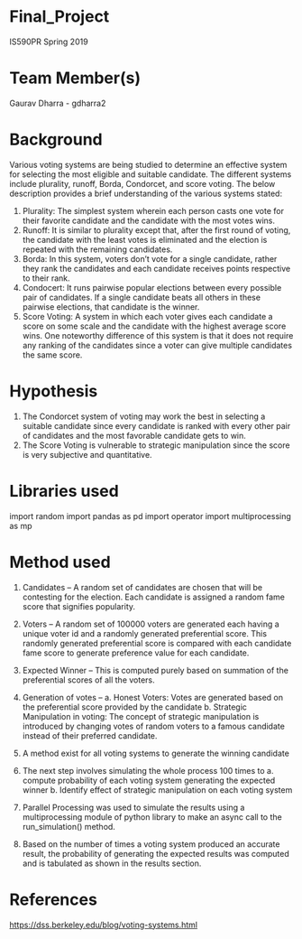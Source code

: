 # Final_Project
IS590PR Spring 2019

# Team Member(s)
Gaurav Dharra - gdharra2

# Background
Various voting systems are being studied to determine an effective system for selecting the most eligible and suitable candidate. The different systems include plurality, runoff, Borda, Condorcet, and score voting. The below description provides a brief understanding of the various systems stated:

1. Plurality: The simplest system wherein each person casts one vote for their favorite candidate and the candidate with the most votes wins.
2. Runoff: It is similar to plurality except that, after the first round of voting, the candidate with the least votes is eliminated and the election is repeated with the remaining candidates.
3. Borda: In this system, voters don’t vote for a single candidate, rather they rank the candidates and each candidate receives points respective to their rank.
4. Condocert: It runs pairwise popular elections between every possible pair of candidates. If a single candidate beats all others in these pairwise elections, that candidate is the winner.
5. Score Voting: A system in which each voter gives each candidate a score on some scale and the candidate with the highest average score wins. One noteworthy difference of this system is that it does not require any ranking of the candidates since a voter can give multiple candidates the same score.

# Hypothesis
1. The Condorcet system of voting may work the best in selecting a suitable candidate since every candidate is ranked with every other pair of candidates and the most favorable candidate gets to win.
2. The Score Voting is vulnerable to strategic manipulation since the score is very subjective and quantitative. 

# Libraries used
import random
import pandas as pd
import operator
import multiprocessing as mp

# Method used
1. Candidates – A random set of candidates are chosen that will be contesting for the election. Each candidate is assigned a random fame score that signifies popularity.

2. Voters – A random set of 100000 voters are generated each having a unique voter id and a randomly generated preferential score. This randomly generated preferential score is compared with each candidate fame score to generate preference value for each candidate. 

3. Expected Winner – This is computed purely based on summation of the preferential scores of all the voters.

4. Generation of votes – 
  a. Honest Voters: Votes are generated based on the preferential score provided by the candidate
  b. Strategic Manipulation in voting: The concept of strategic manipulation is introduced by changing votes of  random voters to a famous candidate instead of their preferred candidate.

5. A method exist for all voting systems to generate the winning candidate

6. The next step involves simulating the whole process 100 times to 
  a. compute probability of each voting system generating the expected winner
  b. Identify effect of strategic manipulation on each voting system

7. Parallel Processing was used to simulate the results using a multiprocessing module of python library to make an async call to the run_simulation() method.

8. Based on the number of times a voting system produced an accurate result, the probability of generating the expected results was computed and is tabulated as shown in the results section.


# References
https://dss.berkeley.edu/blog/voting-systems.html
